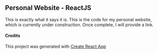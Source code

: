 ## Personal Website - ReactJS

This is exactly what it says it is. This is the code for my personal website, which is currently under construction. Once complete, I will provide a link.

#### Credits
This project was generated with [Create React App](https://github.com/facebook/create-react-app)
